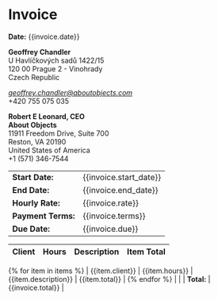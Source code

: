 # Invoice

**Date:** {{invoice.date}}

**Geoffrey Chandler**  
U Havlíčkových sadů 1422/15  
120 00 Prague 2 - Vinohrady  
Czech Republic

*geoffrey.chandler@aboutobjects.com*  
+420 755 075 035

**Robert E Leonard, CEO**  
**About Objects**  
11911 Freedom Drive, Suite 700  
Reston, VA 20190  
United States of America  
+1 (571) 346-7544

|                    |                        |
|--------------------|------------------------|
| **Start Date:**    | {{invoice.start_date}} |
| **End Date:**      | {{invoice.end_date}}   |
| **Hourly Rate:**   | {{invoice.rate}}       |
| **Payment Terms:** | {{invoice.terms}}      |
| **Due Date:**      | {{invoice.due}}        |


| Client | Hours | Description | Item Total |
|:-------|:------|-------------|-----------:|
{% for item in items %}
| {{item.client}} | {{item.hours}} | {{item.description}} | {{item.total}} |
{% endfor %}
| | |           **Total:** | {{invoice.total}} |
